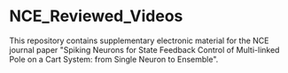 # NCE_Reviewed_Videos
This repository contains supplementary electronic material for the NCE journal paper "Spiking Neurons for State Feedback Control of
Multi-linked Pole on a Cart System: from Single
Neuron to Ensemble".
